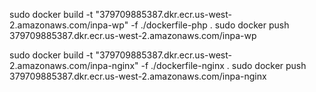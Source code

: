 sudo docker build -t "379709885387.dkr.ecr.us-west-2.amazonaws.com/inpa-wp" -f ./dockerfile-php .
sudo docker push  379709885387.dkr.ecr.us-west-2.amazonaws.com/inpa-wp

sudo docker build -t "379709885387.dkr.ecr.us-west-2.amazonaws.com/inpa-nginx" -f ./dockerfile-nginx .
sudo docker push  379709885387.dkr.ecr.us-west-2.amazonaws.com/inpa-nginx
